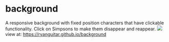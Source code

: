 # background
A responsive background with fixed position characters that have clickable functionality.
Click on Simpsons to make them disappear and reappear.
<img src="https://ryanguitar.github.io/background/example.jpg">
view at: https://ryanguitar.github.io/background
